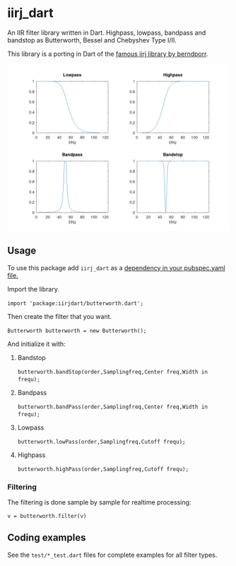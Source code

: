 # iirj_dart

An IIR filter library written in Dart.
Highpass, lowpass, bandpass and bandstop as Butterworth, Bessel and Chebyshev Type I/II.

This library is a porting in Dart of the [famous iirj library by berndporr](https://github.com/berndporr/iirj).

![alt tag](filtertest.png)

## Usage

To use this package add `iirj_dart` as a [dependency in your pubspec.yaml file.](https://flutter.dev/docs/development/packages-and-plugins/using-packages)

Import the library.

`import 'package:iirjdart/butterworth.dart';`

Then create the filter that you want.

`Butterworth butterworth = new Butterworth();`

And initialize it with:
1. Bandstop

   `butterworth.bandStop(order,Samplingfreq,Center freq,Width in frequ);`

2. Bandpass

   `butterworth.bandPass(order,Samplingfreq,Center freq,Width in frequ);`

3. Lowpass

   `butterworth.lowPass(order,Samplingfreq,Cutoff frequ);`

4. Highpass

   `butterworth.highPass(order,Samplingfreq,Cutoff frequ);`

### Filtering
The filtering is done sample by sample for realtime processing:

```
v = butterworth.filter(v)
```

## Coding examples
See the `test/*_test.dart` files for complete examples
for all filter types.